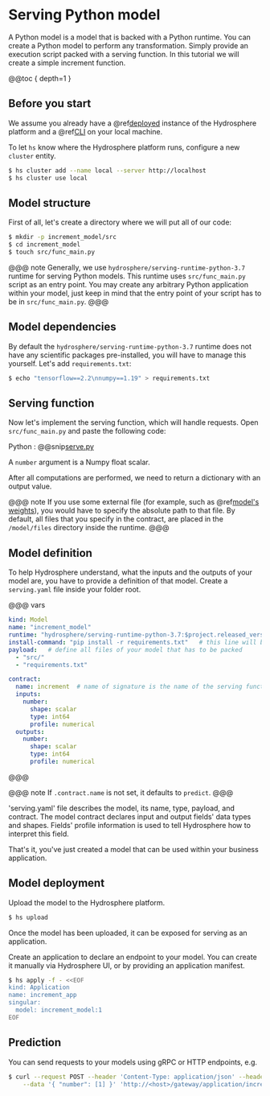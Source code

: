 # Serving Python model

A Python model is a model that is backed with a Python runtime.
 You can create a Python model to perform any transformation.
  Simply provide an execution script packed with a serving function.
   In this tutorial we will create a simple increment function. 

@@toc { depth=1 }

## Before you start

We assume you already have a @ref[deployed](../../install/platform.md) instance of the Hydrosphere
 platform and a @ref[CLI](../../install/cli.md) on your local machine.

To let `hs` know where the Hydrosphere platform runs, configure a new `cluster` entity. 

```sh 
$ hs cluster add --name local --server http://localhost
$ hs cluster use local
```

## Model structure

First of all, let's create a directory where we will put all of our code:

```sh
$ mkdir -p increment_model/src
$ cd increment_model
$ touch src/func_main.py
``` 

@@@ note
Generally, we use `hydrosphere/serving-runtime-python-3.7` runtime for serving Python models.
 This runtime uses `src/func_main.py` script as an entry point.
  You may create any arbitrary Python application within your model,
   just keep in mind that the entry point of your script has to be in `src/func_main.py`.
@@@

## Model dependencies

By default the `hydrosphere/serving-runtime-python-3.7` runtime does not have any
 scientific packages pre-installed, you will have to manage this yourself. Let's add `requirements.txt`:

```sh 
$ echo "tensorflow==2.2\nnumpy==1.19" > requirements.txt
```

## Serving function

Now let's implement the serving function, which will handle requests. Open `src/func_main.py` and paste the following code: 

Python
:   @@snip[serve.py](snippets/python/serve.py)

A `number` argument is a Numpy float scalar.

After all computations are performed, we need to return a dictionary with an output value.

@@@ note
If you use some external file (for example, such as @ref[model's weights](../../getting-started/serving-simple-model.md#model-preparation)), you would have to specify the absolute path to that file. By default, all files that you specify in the contract, are placed in the `/model/files` directory inside the runtime. 
@@@

## Model definition

To help Hydrosphere understand, what the inputs and the outputs of your model are, you have to provide a definition of that model. Create a `serving.yaml` file inside your folder root.

@@@ vars
```yaml
kind: Model
name: "increment_model"
runtime: "hydrosphere/serving-runtime-python-3.7:$project.released_version$"
install-command: "pip install -r requirements.txt"   # this line will be executed during model build
payload:   # define all files of your model that has to be packed
  - "src/"
  - "requirements.txt"

contract:
  name: increment  # name of signature is the name of the serving function
  inputs:
    number:
      shape: scalar
      type: int64
      profile: numerical
  outputs:
    number:
      shape: scalar
      type: int64
      profile: numerical
```
@@@

@@@ note
If `.contract.name` is not set, it defaults to `predict`.
@@@

'serving.yaml' file describes the model, its name, type, payload, and contract.
 The model contract declares input and output fields' data types and shapes.
  Fields' profile information is used to tell Hydrosphere how to interpret this field.
  
That's it, you've just created a model that can be used within your business application. 

## Model deployment

Upload the model to the Hydrosphere platform.

```sh
$ hs upload
```

Once the model has been uploaded, it can be exposed for serving as an application. 

Create an application to declare an endpoint to your model. You can create it manually via Hydrosphere UI,
 or by providing an application manifest. 

```sh
$ hs apply -f - <<EOF
kind: Application
name: increment_app
singular:
  model: increment_model:1
EOF
```

## Prediction 

You can send requests to your models using gRPC or HTTP endpoints, e.g.

```sh 
$ curl --request POST --header 'Content-Type: application/json' --header 'Accept: application/json' \
    --data '{ "number": [1] }' 'http://<host>/gateway/application/increment_app'
```
